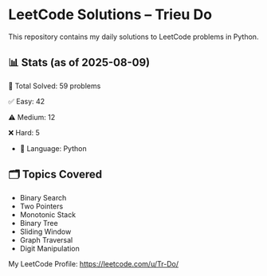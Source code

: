 # LeetCode Solutions – Trieu Do

This repository contains my daily solutions to LeetCode problems in Python.

## 📊 Stats (as of 2025-08-09)
🧠 Total Solved: 59 problems

✅ Easy: 42

⚠️ Medium: 12

❌ Hard: 5

- 💬 Language: Python

## 🗂 Topics Covered
- Binary Search
- Two Pointers
- Monotonic Stack
- Binary Tree   
- Sliding Window
- Graph Traversal
- Digit Manipulation

My LeetCode Profile:
https://leetcode.com/u/Tr-Do/